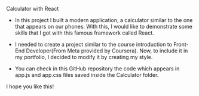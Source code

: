 Calculator with React

* In this project I built a modern application, a calculator similar to the one that appears on our phones. With this, I would like to demonstrate some skills that I got with this famous framework called React.

* I needed to create a project similar to the course introduction to Front-End Developer(From Meta provided by Coursera). Now, to include it in my portfolio, I decided to modify it by creating my style.

* You can check in this GitHub repository the code which appears in app.js and app.css files saved inside the Calculator folder.

I hope you like this!
